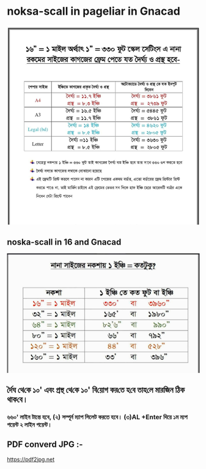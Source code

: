# noksa-scall in pageliar in Gnacad

<img src="rejaul1.jpeg" width="600"/>

## noska-scall in 16 and Gnacad
<img src="rejaul2.jpeg" width="600"/>

## র্দৈঘ থে‌কে ১০' এবং প্রস্থ থে‌কে ১০' বি‌য়োগ কর‌তে হ‌বে তাহ‌লে মার‌জিন ঠিক থাক‌বে।

### ৬৬০' লাইন টান্তে হবে, (২) সম্পূর্ন ম্যাপ সিলেট করতে হবে। (৩)AL +Enter দিয়ে ১ম ম্যপ পয়েন্ট ২ লাইন পয়েন্ট।

## PDF converd JPG :-

https://pdf2jpg.net

